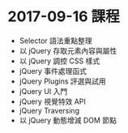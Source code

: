 # 2017-09-16 課程
  - Selector 語法重點整理 
  - 以 jQuery 存取元素內容與屬性 
  - 以 jQuery 調控 CSS 樣式 
  - jQuery 事件處理函式 
  - jQuery Plugins 評選與試用
  - jQuery UI 入門
  - jQuery 視覺特效 API
  - jQuery Traversing
  - 以 jQuery 動態增減 DOM 節點